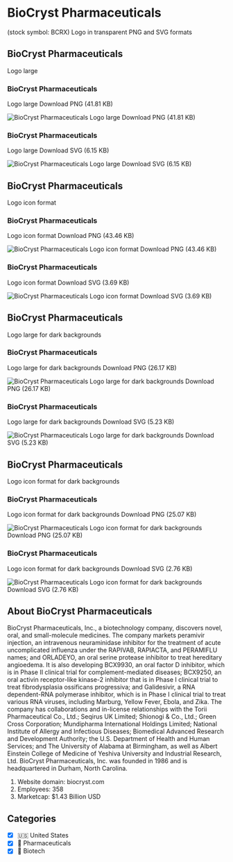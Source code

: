 # BioCryst Pharmaceuticals
 (stock symbol: BCRX) Logo in transparent PNG and SVG formats

## BioCryst Pharmaceuticals
 Logo large

### BioCryst Pharmaceuticals
 Logo large Download PNG (41.81 KB)

![BioCryst Pharmaceuticals
 Logo large Download PNG (41.81 KB)](/img/orig/BCRX_BIG-37a693e4.png)

### BioCryst Pharmaceuticals
 Logo large Download SVG (6.15 KB)

![BioCryst Pharmaceuticals
 Logo large Download SVG (6.15 KB)](/img/orig/BCRX_BIG-b72beaa1.svg)

## BioCryst Pharmaceuticals
 Logo icon format

### BioCryst Pharmaceuticals
 Logo icon format Download PNG (43.46 KB)

![BioCryst Pharmaceuticals
 Logo icon format Download PNG (43.46 KB)](/img/orig/BCRX-89bd33e0.png)

### BioCryst Pharmaceuticals
 Logo icon format Download SVG (3.69 KB)

![BioCryst Pharmaceuticals
 Logo icon format Download SVG (3.69 KB)](/img/orig/BCRX-295600f7.svg)

## BioCryst Pharmaceuticals
 Logo large for dark backgrounds

### BioCryst Pharmaceuticals
 Logo large for dark backgrounds Download PNG (26.17 KB)

![BioCryst Pharmaceuticals
 Logo large for dark backgrounds Download PNG (26.17 KB)](/img/orig/BCRX_BIG.D-a22ec414.png)

### BioCryst Pharmaceuticals
 Logo large for dark backgrounds Download SVG (5.23 KB)

![BioCryst Pharmaceuticals
 Logo large for dark backgrounds Download SVG (5.23 KB)](/img/orig/BCRX_BIG.D-f4f4722f.svg)

## BioCryst Pharmaceuticals
 Logo icon format for dark backgrounds

### BioCryst Pharmaceuticals
 Logo icon format for dark backgrounds Download PNG (25.07 KB)

![BioCryst Pharmaceuticals
 Logo icon format for dark backgrounds Download PNG (25.07 KB)](/img/orig/BCRX.D-834323a3.png)

### BioCryst Pharmaceuticals
 Logo icon format for dark backgrounds Download SVG (2.76 KB)

![BioCryst Pharmaceuticals
 Logo icon format for dark backgrounds Download SVG (2.76 KB)](/img/orig/BCRX.D-12abef1a.svg)

## About BioCryst Pharmaceuticals


BioCryst Pharmaceuticals, Inc., a biotechnology company, discovers novel, oral, and small-molecule medicines. The company markets peramivir injection, an intravenous neuraminidase inhibitor for the treatment of acute uncomplicated influenza under the RAPIVAB, RAPIACTA, and PERAMIFLU names; and ORLADEYO, an oral serine protease inhibitor to treat hereditary angioedema. It is also developing BCX9930, an oral factor D inhibitor, which is in Phase II clinical trial for complement-mediated diseases; BCX9250, an oral activin receptor-like kinase-2 inhibitor that is in Phase I clinical trial to treat fibrodysplasia ossificans progressiva; and Galidesivir, a RNA dependent-RNA polymerase inhibitor, which is in Phase I clinical trial to treat various RNA viruses, including Marburg, Yellow Fever, Ebola, and Zika. The company has collaborations and in-license relationships with the Torii Pharmaceutical Co., Ltd.; Seqirus UK Limited; Shionogi & Co., Ltd.; Green Cross Corporation; Mundipharma International Holdings Limited; National Institute of Allergy and Infectious Diseases; Biomedical Advanced Research and Development Authority; the U.S. Department of Health and Human Services; and The University of Alabama at Birmingham, as well as Albert Einstein College of Medicine of Yeshiva University and Industrial Research, Ltd. BioCryst Pharmaceuticals, Inc. was founded in 1986 and is headquartered in Durham, North Carolina.

1. Website domain: biocryst.com
2. Employees: 358
3. Marketcap: $1.43 Billion USD


## Categories
- [x] 🇺🇸 United States
- [x] 💊 Pharmaceuticals
- [x] 🧬 Biotech
